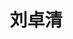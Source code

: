 ---
title: "刘卓清"
position: "博士" # 写硕士或博士
contact: "liuzhuoqing@mail.nankai.edu.cn"
description: "多起重机的协同消摆运输与负载位姿调控" 
photo: "/url_test/student/liuzhuoqing/photo.jpg" # 把fuyu改成自己名字的拼音
degree: 南开大学学士 # 改成自己的最高学位
place: 2
item:
- 以第一作者发表SCI论文5篇 
- 华北五省大学生机器人大赛人工智能与机器人创意设计赛竞赛一等奖(队长)
- 国际会议ICANDVC-2021最佳论文奖
- 国际会议ICCAR-2023最佳口头报告奖
papers:
- "Zhuoqing Liu (刘卓清), Yu Fu, Ning Sun, Tong Yang, and Yongchun Fang, Collaborative antiswing hoisting control for dual rotary cranes with motion constraints, IEEE Transactions on Industrial Informatics, vol. 18, no. 9, pp. 6120-6130, Sept. 2022. (SCI一区+Top 期刊, IF=11.7)"
- "Zhuoqing Liu (刘卓清),  Ning Sun, Tong Yang, and Yongchun Fang, Optimal collaborative motion planning of dual boom cranes for transporting payloads to desired positions and attitudes, IEEE Transactions on Intelligent Transportation Systems, vol. 24, no. 6, pp. 6096-6110, June 2023. (SCI一区+Top期刊, IF=9.551)"
- "Zhuoqing Liu (刘卓清), Ning Sun, Tong Yang, Gendi Liu, and Yongchun Fang, Assembly-oriented finite-time coordinated control of underactuated dual rotary cranes for payload position and attitude regulation, IEEE Transactions on Automation Science and Engineering, vol. 21, no. 3, pp. 3678-3690, July 2024. (SCI二区+Top期刊, IF=6.636)"
- "Zhuoqing Liu (刘卓清), Tong Yang, Yongchun Fang, and Ning Sun, Optimal trajectory-based control of 3-dimensional dual rotary cranes for payload dynamic regulation in complex environments, IEEE Transactions on Artificial Intelligence, in press, vol. 5, no. 11, pp.  5452-5464, Nov. 2024. (EI期刊)"
- "Zhuoqing Liu, Ning Sun, Yiming Wu, Xin Xin, and Yongchun Fang, Nonlinear sliding mode tracking control of underactuated tower cranes. International Journal of Control, Automation and Systems, vol. 19, pp. 1065-1077, Feb. 2021. (SCI 期刊)"
- "Zhuoqing Liu (刘卓清), Tong Yang, Ning Sun, and Yongchun Fang, An antiswing trajectory planning method with state constraints for 4-DOF tower cranes: Design and experiments, IEEE Access, vol. 7, no. 1, pp.62142 -62151, Dec. 2019. (SCI期刊)"
- "刘卓清, 孙宁, 吴易鸣, 杨桐, 梁潇, 方勇纯. 考虑状态约束的五自由度塔式吊车多目标最优轨迹规划. 中国科学: 信息科学, 2022, 52(03): 521-538. (CCF-A类期刊)"
- "Zhuoqing Liu(刘卓清), Tong Yang, Qingxiang Wu, Yinan Wu, He Chen, and Ning Sun, Dynamic modeling for 3-Dimensional cooperative dual boom cranes: Analysis and verification, 2024 IEEE 18th International Conference on Advanced Motion Control (AMC), Kyoto, Japan, Feb. 2024: 1-6. (EI检索)"
- "Zhuoqing Liu (刘卓清), Ning Sun, Yiming Wu, He Chen, Xiao Liang, and Yongchun Fang, Multi-objective trajectory planning with state constraints for 5-DOF underactuated tower crane systems, In The International Conference on Applied Nonlinear Dynamics, Vibration and Control, Springer, Singapore, 2021: 710-728. (EI检索)"
---